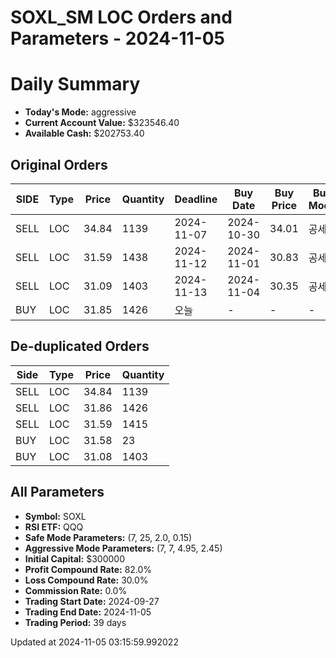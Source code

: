 # SOXL_SM LOC Orders and Parameters - 2024-11-05

# Daily Summary

- **Today's Mode:** aggressive
- **Current Account Value:** $323546.40
- **Available Cash:** $202753.40

## Original Orders

| SIDE | Type | Price | Quantity | Deadline | Buy Date | Buy Price | Buy Mode |
|------|------|-------|----------|----------|----------|-----------|----------|
| SELL | LOC | 34.84 | 1139 | 2024-11-07 | 2024-10-30 | 34.01 | 공세 |
| SELL | LOC | 31.59 | 1438 | 2024-11-12 | 2024-11-01 | 30.83 | 공세 |
| SELL | LOC | 31.09 | 1403 | 2024-11-13 | 2024-11-04 | 30.35 | 공세 |
| BUY | LOC | 31.85 | 1426 | 오늘 | - | - | - |

## De-duplicated Orders

| Side | Type | Price | Quantity |
|------|------|-------|----------|
| SELL | LOC | 34.84 | 1139 |
| SELL | LOC | 31.86 | 1426 |
| SELL | LOC | 31.59 | 1415 |
| BUY | LOC | 31.58 | 23 |
| BUY | LOC | 31.08 | 1403 |

## All Parameters

- **Symbol:** SOXL
- **RSI ETF:** QQQ
- **Safe Mode Parameters:** (7, 25, 2.0, 0.15)
- **Aggressive Mode Parameters:** (7, 7, 4.95, 2.45)
- **Initial Capital:** $300000
- **Profit Compound Rate:** 82.0%
- **Loss Compound Rate:** 30.0%
- **Commission Rate:** 0.0%
- **Trading Start Date:** 2024-09-27
- **Trading End Date:** 2024-11-05
- **Trading Period:** 39 days

Updated at 2024-11-05 03:15:59.992022
